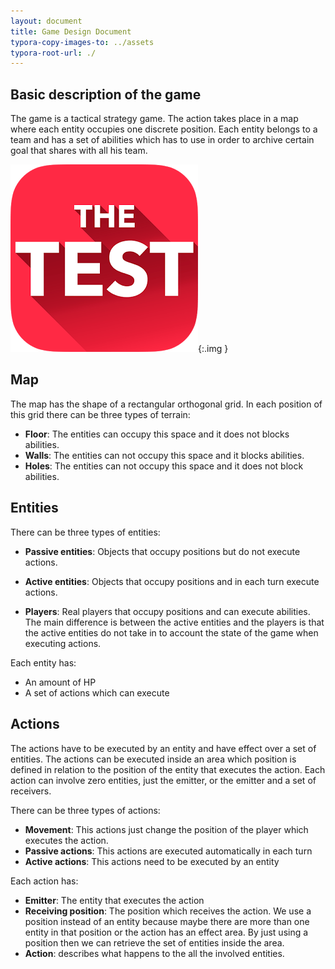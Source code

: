 ```yaml
---
layout: document
title: Game Design Document
typora-copy-images-to: ../assets
typora-root-url: ./
---
```


## Basic description of the game

The game is a tactical strategy game. The action takes place in a map where each entity occupies one discrete position. Each entity belongs to a team and has a set of abilities which has to use in order to archive certain goal that shares with all his team.

![Resultado de imagen de test image](./../assets/images/test.png){:.img } 

## Map

The map has the shape of a rectangular orthogonal grid. In each position of this grid there can be three types of terrain:

- **Floor**: The entities can occupy this space and it does not blocks abilities.
- **Walls**: The entities can not occupy this space and it blocks abilities.
- **Holes**: The entities can not occupy this space and it does not block abilities.



## Entities

There can be three types of entities:

- **Passive entities**: Objects that occupy positions but do not execute actions.
- **Active entities**: Objects that occupy positions and in each turn execute actions.

- **Players**: Real players that occupy positions and can execute abilities. The main difference is between the active entities and the players is that the active entities do not take in to account the state of the game when executing actions.

Each entity has:

- An amount of HP
- A set of actions which can execute



## Actions

The actions have to be executed by an entity and have effect over a set of entities. The actions can be executed inside an area which position is defined in relation to the position of the entity that executes the action. Each action can involve zero entities, just the emitter, or the emitter and a set of receivers. 

There can be three types of actions:

- **Movement**: This actions just change the position of the player which executes the action.
- **Passive actions**: This actions are executed automatically in each turn
- **Active actions**: This actions need to be executed by an entity

Each action has:

- **Emitter**: The entity that executes the action
- **Receiving position**: The position which receives the action. We use a position instead of an entity because maybe there are more than one entity in that position or the action has an effect area. By just using a position then we can retrieve the set of entities inside the area.
- **Action**: describes what happens to the all the involved entities.



